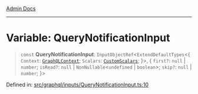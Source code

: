 [Admin Docs](/)

***

# Variable: QueryNotificationInput

> `const` **QueryNotificationInput**: `InputObjectRef`\<`ExtendDefaultTypes`\<\{ `Context`: [`GraphQLContext`](../../../context/type-aliases/GraphQLContext.md); `Scalars`: [`CustomScalars`](../../../scalars/type-aliases/CustomScalars.md); \}\>, \{ `first?`: `null` \| `number`; `isRead?`: `null` \| `NonNullable`\<`undefined` \| `boolean`\>; `skip?`: `null` \| `number`; \}\>

Defined in: [src/graphql/inputs/QueryNotificationInput.ts:10](https://github.com/Sourya07/talawa-api/blob/61a1911602b2f0aac7635e08ae2918f4f768e8ff/src/graphql/inputs/QueryNotificationInput.ts#L10)
